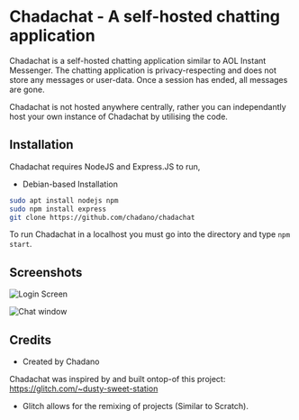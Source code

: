 # Chadachat - A self-hosted chatting application

Chadachat is a self-hosted chatting application similar to AOL Instant Messenger. The chatting application is privacy-respecting and does not store any messages or user-data. Once a session has ended, all messages are gone.

Chadachat is not hosted anywhere centrally, rather you can independantly host your own instance of Chadachat by utilising the code.

## Installation

Chadachat requires NodeJS and Express.JS to run,

- Debian-based Installation

```sh
sudo apt install nodejs npm
sudo npm install express
git clone https://github.com/chadano/chadachat
```

To run Chadachat in a localhost you must go into the directory and type `npm start`.

## Screenshots

![Login Screen]()

![Chat window]()

## Credits

- Created by Chadano

Chadachat was inspired by and built ontop-of this project: https://glitch.com/~dusty-sweet-station 

- Glitch allows for the remixing of projects (Similar to Scratch).